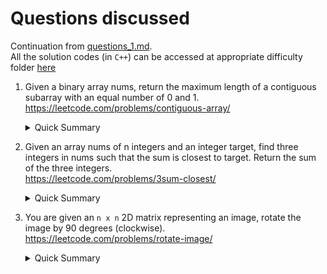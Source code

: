 # Questions discussed

Continuation from [questions_1.md](https://github.com/anuragtomer/questions/blob/main/questions_1.md).  
All the solution codes (in `C++`) can be accessed at appropriate difficulty folder [here](https://github.com/anuragtomer/practice_coding/tree/master/leetcode)

1. Given a binary array nums, return the maximum length of a contiguous subarray with an equal number of 0 and 1.  
<https://leetcode.com/problems/contiguous-array/>  
    <details>
    <summary>Quick Summary</summary>

    - Create a hash that maps each sum to the first index that sum was seen.
    - For each incoming 0, decrease your sum, and for each incoming 1, increase your sum.
    - For each sum, check if you've seen this previously. If so, calculate the max length from current index to first time this sum was seen.
    - If this is a new sum, save it in hash.
    - Idea is, if we reached at some sum x, and after few ups and down, I again see x, that means
    </details>

2. Given an array nums of n integers and an integer target, find three integers in nums such that the sum is closest to target. Return the sum of the three integers.  
<https://leetcode.com/problems/3sum-closest/>  
    <details>
    <summary>Quick Summary</summary>

    - Sort the input.
    - Run a loop for each element, `nums[i]`.
    - Run `j` loop from beginning, `k` loop from end.
    - Search closest triplets of `nums[i] + nums[j] + nums[k]` to `target`.
    - If its not the closest, but the `sum` is smaller than `target`, we need higher number, increment `j`
    - Else if the sum is more than the `target`, we need a smaller number, decrement `k`.
    - Return the closest.
    </details>

3. You are given an `n x n` 2D matrix representing an image, rotate the image by 90 degrees (clockwise).  
<https://leetcode.com/problems/rotate-image/>  
    <details>
    <summary>Quick Summary</summary>

    - Flip the image upside down.
    - Transpose the image about diagonal.
    </details>
